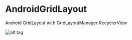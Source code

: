 # AndroidGridLayout
Android GridLayout with GridLayoutManager RecyclerView

![alt tag](https://4.bp.blogspot.com/-F8fnFqWVUGs/Vw-IzFnc5YI/AAAAAAAABdQ/GpYTdALRI_wbCYC7xNraoCZXPCSP0xiLQCLcB/s1600/Screenshot_2016-04-14-17-26-49.png "AndroidGridLayout")
